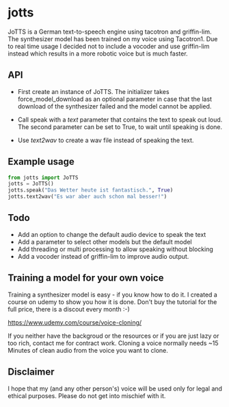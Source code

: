 # jotts
JoTTS is a German text-to-speech engine using tacotron and griffin-lim. The synthesizer model
has been trained on my voice using Tacotron1. Due to real time usage I decided not to include a vocoder and use
griffin-lim instead which results in a more robotic voice but is much faster.

## API
- First create an instance of JoTTS. The initializer takes force_model_download as an optional parameter
in case that the last download of the synthesizer failed and the model cannot be applied.

- Call speak with a *text* parameter that contains the text to speak out loud. The second parameter
can be set to True, to wait until speaking is done.

- Use *text2wav* to create a wav file instead of speaking the text. 

## Example usage

```python
from jotts import JoTTS
jotts = JoTTS()
jotts.speak("Das Wetter heute ist fantastisch.", True)
jotts.text2wav("Es war aber auch schon mal besser!")
```

## Todo
- Add an option to change the default audio device to speak the text
- Add a parameter to select other models but the default model
- Add threading or multi processing to allow speaking without blocking
- Add a vocoder instead of griffin-lim to improve audio output.

## Training a model for your own voice
Training a synthesizer model is easy - if you know how to do it. I created a course on udemy to show you how it is done.
Don't buy the tutorial for the full price, there is a discout every month :-) 

https://www.udemy.com/course/voice-cloning/

If you neither have the backgroud or the resources or if you are just lazy or too rich, contact me for contract work.
Cloning a voice normally needs ~15 Minutes of clean audio from the voice you want to clone.

## Disclaimer
I hope that my (and any other person's) voice will be used only for legal and ethical purposes. Please do not get into mischief with it.